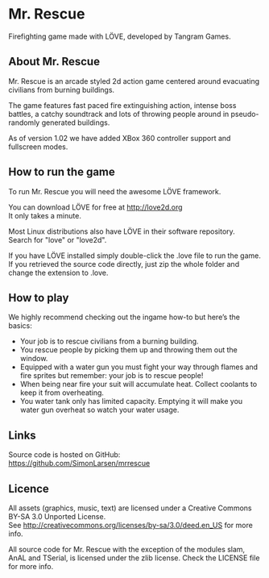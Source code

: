 Mr. Rescue
==========

Firefighting game made with LÖVE, developed by Tangram Games.

About Mr. Rescue
----------------

Mr. Rescue is an arcade styled 2d action game centered around evacuating civilians from burning buildings.

The game features fast paced fire extinguishing action, intense boss battles, a catchy soundtrack and lots of throwing people around in pseudo-randomly generated buildings.

As of version 1.02 we have added XBox 360 controller support and fullscreen modes.

How to run the game
-------------------

To run Mr. Rescue you will need the awesome LÖVE framework.

You can download LÖVE for free at http://love2d.org  
It only takes a minute.

Most Linux distributions also have LÖVE in their software repository.  
Search for "love" or "love2d".

If you have LÖVE installed simply double-click the .love file to run the game.  
If you retrieved the source code directly, just zip the whole folder and change the extension to .love.

How to play
-----------

We highly recommend checking out the ingame how-to but here’s the basics:  
* Your job is to rescue civilians from a burning building.
* You rescue people by picking them up and throwing them out the window.
* Equipped with a water gun you must fight your way through flames and fire sprites but remember: your job is to rescue people!
* When being near fire your suit will accumulate heat. Collect coolants to keep it from overheating.
* You water tank only has limited capacity. Emptying it will make you water gun overheat so watch your water usage.

Links
-----

Source code is hosted on GitHub: https://github.com/SimonLarsen/mrrescue

Licence
-------

All assets (graphics, music, text) are licensed under a Creative Commons BY-SA 3.0 Unported License.  
See http://creativecommons.org/licenses/by-sa/3.0/deed.en_US for more info.

All source code for Mr. Rescue with the exception of the modules slam, AnAL and TSerial, is licensed under the zlib license. Check the LICENSE file for more info.
